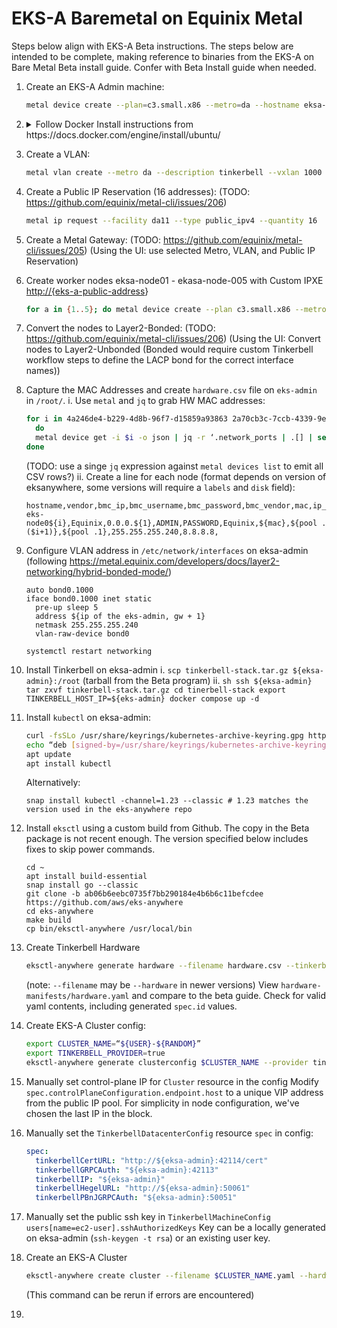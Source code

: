 # EKS-A Baremetal on Equinix Metal

Steps below align with EKS-A Beta instructions. The steps below are intended to be complete, making reference to binaries from the EKS-A on Bare Metal Beta install guide. Confer with Beta Install guide when needed.

1. Create an EKS-A Admin machine:

   ```sh
   metal device create --plan=c3.small.x86 --metro=da --hostname eksa-admin --operating-system ubuntu_20_04
   ```

2. <details><summary>Follow Docker Install instructions from https://docs.docker.com/engine/install/ubuntu/</summary>
   ```sh
   sudo apt-get remove docker docker-engine docker.io containerd runc
   ```

   ```sh
    sudo apt-get update
    sudo apt-get install \
      ca-certificates \
      curl \
      gnupg \
      lsb-release
    ```

    ```sh
    sudo mkdir -p /etc/apt/keyrings
    curl -fsSL https://download.docker.com/linux/ubuntu/gpg | sudo gpg --dearmor -o /etc/apt/keyrings/docker.gpg
    ```

    ```sh
    echo "deb [arch=$(dpkg --print-architecture) signed-by=/etc/apt/keyrings/docker.gpg] https://download.docker.com/linux/ubuntu $(lsb_release -cs) stable" | sudo tee /etc/apt/sources.list.d/docker.list > /dev/null
    ```

    ```sh
    sudo apt-get update
    sudo apt-get install docker-ce docker-ce-cli containerd.io docker-compose-plugin
    ```

    </details>
3. Create a VLAN:

     ```sh
     metal vlan create --metro da --description tinkerbell --vxlan 1000
     ```

4. Create a Public IP Reservation (16 addresses): (TODO: <https://github.com/equinix/metal-cli/issues/206>)

     ```sh
     metal ip request --facility da11 --type public_ipv4 --quantity 16
     ```

5. Create a Metal Gateway: (TODO: <https://github.com/equinix/metal-cli/issues/205>)
     (Using the UI: use selected Metro, VLAN, and Public IP Reservation)
6. Create worker nodes eksa-node01 - ekasa-node-005 with Custom IPXE <http://{eks-a-public-address>}

     ```sh
     for a in {1..5}; do metal device create --plan c3.small.x86 --metro da --hostname eksa-node-00$a --ipxe-script-url http://${eksa-admin} --os custom_ipxe; done
     ```

7. Convert the nodes to Layer2-Bonded: (TODO: <https://github.com/equinix/metal-cli/issues/206>)
     (Using the UI: Convert nodes to Layer2-Unbonded (Bonded would require custom Tinkerbell workflow steps to define the LACP bond for the correct interface names))
8. Capture the MAC Addresses and create `hardware.csv` file on `eks-admin` in `/root/`.
     i. Use `metal` and `jq` to grab HW MAC addresses:
        
      ```sh
      for i in 4a246de4-b229-4d8b-96f7-d15859a93863 2a70cb3c-7ccb-4339-9ef4-bab41902ad7d 58af545f-2a9e-4b33-ad76-4ce3f789bf28 01dfc360-28b7-4dfb-9390-daebff48d3a9 329092a3-6f8a-4b9e-8e0b-0f836fe4fa4d
        do
        metal device get -i $i -o json | jq -r ‘.network_ports | .[] | select(.name == “eth0”) | .data.mac’
      done
      ```

      (TODO: use a singe `jq` expression against `metal devices list` to emit all CSV rows?)
     ii. Create a line for each node (format depends on version of eksanywhere, some versions will require a `labels` and `disk` field):
      ```csv
      hostname,vendor,bmc_ip,bmc_username,bmc_password,bmc_vendor,mac,ip_address,gateway,netmask,nameservers,id
      eks-node0${i},Equinix,0.0.0.${1},ADMIN,PASSWORD,Equinix,${mac},${pool .($i+1)},${pool .1},255.255.255.240,8.8.8.8,
      ```
9. Configure VLAN address in `/etc/network/interfaces` on eksa-admin (following <https://metal.equinix.com/developers/docs/layer2-networking/hybrid-bonded-mode/>)

      ```
      auto bond0.1000
      iface bond0.1000 inet static
        pre-up sleep 5
        address ${ip of the eks-admin, gw + 1}
        netmask 255.255.255.240
        vlan-raw-device bond0
      ```

      `systemctl restart networking`
10. Install Tinkerbell on eksa-admin
    i. `scp tinkerbell-stack.tar.gz ${eksa-admin}:/root` (tarball from the Beta program)
    ii. ```sh
        ssh ${eksa-admin}
        tar zxvf tinkerbell-stack.tar.gz
        cd tinerbell-stack
        export TINKERBELL_HOST_IP=${eks-admin}
        docker compose up -d
        ```
11. Install `kubectl` on eksa-admin:

      ```sh
      curl -fsSLo /usr/share/keyrings/kubernetes-archive-keyring.gpg https://packages.cloud.google.com/apt/doc/apt-key.gpg
      echo “deb [signed-by=/usr/share/keyrings/kubernetes-archive-keyring.gpg] https://apt.kubernetes.io/ kubernetes-xenial main” | sudo tee /etc/apt/sources.list.d/kubernetes.list
      apt update
      apt install kubectl
      ```

      Alternatively:

      ```
      snap install kubectl -channel=1.23 --classic # 1.23 matches the version used in the eks-anywhere repo
      ```

12. Install `eksctl` using a custom build from Github. The copy in the Beta package is not recent enough. The version specified below includes fixes to skip power commands.

      ```
      cd ~
      apt install build-essential
      snap install go --classic
      git clone -b ab06b6eebc0735f7bb290184e4b6b6c11befcdee https://github.com/aws/eks-anywhere
      cd eks-anywhere
      make build
      cp bin/eksctl-anywhere /usr/local/bin
      ```

13. Create Tinkerbell Hardware

      ```sh
      eksctl-anywhere generate hardware --filename hardware.csv --tinkerbell-ip ${eksa-admin}
      ```

      (note: `--filename` may be `--hardware` in newer versions)
      View `hardware-manifests/hardware.yaml` and compare to the beta guide. Check for valid yaml contents, including generated `spec.id` values.
14. Create EKS-A Cluster config:

      ```sh
      export CLUSTER_NAME=“${USER}-${RANDOM}”
      export TINKERBELL_PROVIDER=true
      eksctl-anywhere generate clusterconfig $CLUSTER_NAME --provider tinkerbell > $CLUSTER_NAME.yaml
      ```

15. Manually set control-plane IP for `Cluster` resource in the config
      Modify `spec.controlPlaneConfiguration.endpoint.host` to a unique VIP address from the public IP pool. For simplicity in node configuration, we've chosen the last IP in the block.
16. Manually set the `TinkerbellDatacenterConfig` resource `spec` in config:

      ```yaml
      spec:
        tinkerbellCertURL: "http://${eksa-admin}:42114/cert"
        tinkerbellGRPCAuth: "${eksa-admin}:42113"
        tinkerbellIP: "${eksa-admin}"
        tinkerbellHegelURL: "http://${eksa-admin}:50061"
        tinkerbellPBnJGRPCAuth: "${eksa-admin}:50051"
      ```

17. Manually set the public ssh key in `TinkerbellMachineConfig` `users[name=ec2-user].sshAuthorizedKeys`
      Key can be a locally generated on eksa-admin (`ssh-keygen -t rsa`) or an existing user key.
18. Create an EKS-A Cluster

      ```sh
      eksctl-anywhere create cluster --filename $CLUSTER_NAME.yaml --hardwarefile hardware-manifests/hardware.yaml --skip-power-actions --force-cleanup
      ```

      (This command can be rerun if errors are encountered)

19.
